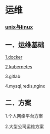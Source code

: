 # 运维

### [unix与linux](unix-linux-introduce.md)

## 一．运维基础

[1.docker](docker/index.md)

[2.kubernetes](kubernetes/index.md)

3.gitlab

4.mysql,redis,nginx

## 二．方案

1.个人网络平台方案

2.大型公司运维方案
